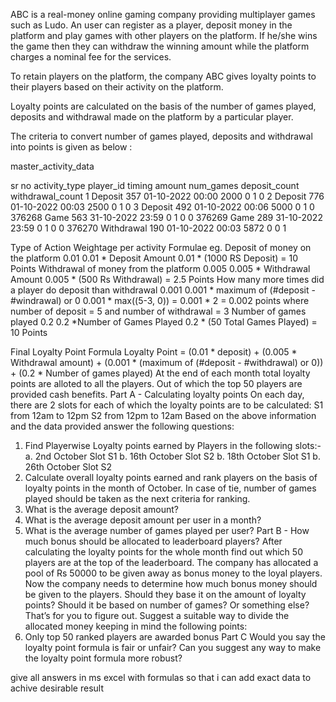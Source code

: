 ABC is a real-money online gaming company providing multiplayer games such as Ludo. An user can register as a player,
deposit money in the platform and play games with other players on the platform.
If he/she wins the game then they can withdraw the winning amount while the platform charges a nominal fee for the services.
 
To retain players on the platform, the company ABC gives loyalty points to their players based on their activity on the platform.
 
Loyalty points are calculated on the basis of the number of games played, deposits and withdrawal made on the platform by a particular player.
 
The criteria to convert number of games played, deposits and withdrawal into points is given as below :

master_activity_data

sr no	activity_type	player_id	timing	amount	num_games	deposit_count	withdrawal_count
1	Deposit	357	01-10-2022 00:00	2000	0	1	0
2	Deposit	776	01-10-2022 00:03	2500	0	1	0
3	Deposit	492	01-10-2022 00:06	5000	0	1	0
376268	Game	563	31-10-2022 23:59	0	1	0	0
376269	Game	289	31-10-2022 23:59	0	1	0	0
376270	Withdrawal	190	01-10-2022 00:03	5872	0	0	1



Type of Action
Weightage per activity
Formulae
eg.
Deposit of money on the platform
0.01
0.01 * Deposit Amount
0.01 * (1000 RS Deposit) = 10 Points
Withdrawal of money from the platform
0.005
0.005 * Withdrawal Amount
0.005 * (500 Rs Withdrawal) = 2.5 Points
How many more times did a player do deposit than withdrawal
0.001
0.001 * maximum of (#deposit - #windrawal) or 0
0.001 * max((5-3, 0))
= 0.001 * 2
= 0.002 points
where number of deposit = 5
and number of withdrawal = 3
Number of games played
0.2
0.2 *Number of Games Played
0.2 * (50 Total Games Played) = 10 Points




Final Loyalty Point Formula
Loyalty Point = (0.01 * deposit) + (0.005 * Withdrawal amount) + (0.001 * (maximum of (#deposit - #withdrawal) or 0)) + (0.2 * Number of games played)
At the end of each month total loyalty points are alloted to all the players. Out of which the top 50 players are provided cash benefits.
Part A - Calculating loyalty points
On each day, there are 2 slots for each of which the loyalty points are to be calculated:
S1 from 12am to 12pm
S2 from 12pm to 12am
Based on the above information and the data provided answer the following questions:
1. Find Playerwise Loyalty points earned by Players in the following slots:-
   a. 2nd October Slot S1
   b. 16th October Slot S2
   b. 18th October Slot S1
   b. 26th October Slot S2
2. Calculate overall loyalty points earned and rank players on the basis of loyalty points
    in the month of October.
    In case of tie, number of games played should be taken as the next criteria for ranking.
3. What is the average deposit amount?
4. What is the average deposit amount per user in a month?
5. What is the average number of games played per user?
Part B - How much bonus should be allocated to leaderboard players?
After calculating the loyalty points for the whole month find out which 50 players
are at the top of the leaderboard.
The company has allocated a pool of Rs 50000 to be given away as bonus money
to the loyal players.
Now the company needs to determine how much bonus money should be given
to the players.
Should they base it on the amount of loyalty points? Should it be based on number of
games? Or something else?
That’s for you to figure out.
Suggest a suitable way to divide the allocated money keeping in mind the following
points:
1. Only top 50 ranked players are awarded bonus
Part C
Would you say the loyalty point formula is fair or unfair?
Can you suggest any way to make the loyalty point formula more robust?

give all answers in ms excel with formulas so that i can add exact data to achive desirable result
